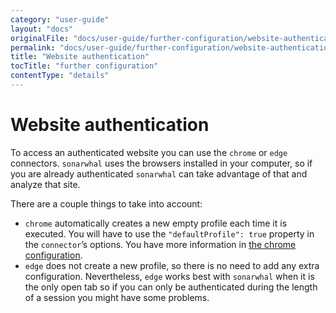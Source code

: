 ```yaml
---
category: "user-guide"
layout: "docs"
originalFile: "docs/user-guide/further-configuration/website-authentication.md"
permalink: "docs/user-guide/further-configuration/website-authentication/index.html"
title: "Website authentication"
tocTitle: "further configuration"
contentType: "details"
---
```

# Website authentication

To access an authenticated website you can use the `chrome` or `edge`
connectors. `sonarwhal` uses the browsers installed in your computer,
so if you are already authenticated `sonarwhal` can take advantage of
that and analyze that site.

There are a couple things to take into account:

* `chrome` automatically creates a new empty profile each time it is
  executed. You will have to use the `"defaultProfile": true` property
  in the `connector`’s options. You have more information in
  [the chrome configuration][chrome configuration].
* `edge` does not create a new profile, so there is no need to add any
  extra configuration. Nevertheless, `edge` works best with `sonarwhal`
  when it is the only open tab so if you can only be authenticated
  during the length of a session you might have some problems.

[chrome configuration]: ../../concepts/connectors/#rdc-config
